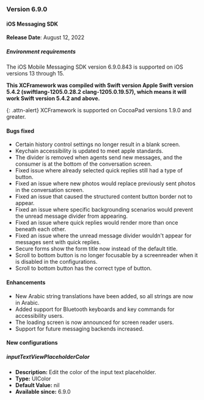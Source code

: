 ### Version 6.9.0
#### iOS Messaging SDK

**Release Date**: August 12, 2022

##### Environment requirements

The iOS Mobile Messaging SDK version 6.9.0.843 is supported on iOS versions 13 through 15.

**This XCFramework was compiled with Swift version Apple Swift version 5.4.2 (swiftlang-1205.0.28.2 clang-1205.0.19.57), which means it will work Swift version 5.4.2 and above.**

{: .attn-alert}
XCFramework is supported on CocoaPad versions 1.9.0 and greater.

#### Bugs fixed

- Certain history control settings no longer result in a blank screen.
- Keychain accessibility is updated to meet apple standards.
- The divider is removed when agents send new messages, and the consumer is at the bottom of the conversation screen.
- Fixed issue where already selected quick replies still had a type of button.
- Fixed an issue where new photos would replace previously sent photos in the conversation screen.
- Fixed an issue that caused the structured content button border not to appear.
- Fixed an issue where specific backgrounding scenarios would prevent the unread message divider from appearing.
- Fixed an issue where quick replies would render more than once beneath each other.
- Fixed an issue where the unread message divider wouldn't appear for messages sent with quick replies.
- Secure forms show the form title now instead of the default title.
- Scroll to bottom button is no longer focusable by a screenreader when it is disabled in the configurations.
- Scroll to bottom button has the correct type of button.

#### Enhancements

- New Arabic string translations have been added, so all strings are now in Arabic.
- Added support for Bluetooth keyboards and key commands for accessibility users.
- The loading screen is now announced for screen reader users.
- Support for future messaging backends increased.

#### New configurations

##### inputTextViewPlaceholderColor
- **Description:** Edit the color of the input text placeholder.
- **Type:** UIColor
- **Default Value:**  nil
- **Available since:** 6.9.0
